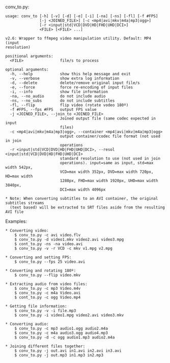 conv_to.py:

    usage: conv_to [-h] [-v] [-d] [-e] [-i] [-na] [-ns] [-fl] [-f #FPS]
                   [-j <JOINED_FILE>] [-c <mp4|avi|mkv|m4a|mp3|ogg>]
                   [-r <input|std|VCD|DVD|HD|FHD|UHD|DCI>]
                   <FILE> [<FILE> ...]

    v2.6: Wrapper to ffmpeg video manipulation utility. Default: MP4 (input
    resolution)

    positional arguments:
      <FILE>                file/s to process

    optional arguments:
      -h, --help            show this help message and exit
      -v, --verbose         show extra log information
      -d, --delete          delete/remove original input file/s
      -e, --force           force re-encoding of input files
      -i, --info            show file information
      -na, --no_audio       do not include audio
      -ns, --no_subs        do not include subtitles
      -fl, --flip           flip video (rotate vodeo 180º)
      -f #FPS, --fps #FPS   output FPS value
      -j <JOINED_FILE>, --join_to <JOINED_FILE>
                            Joined output file (same codec expected in input
                            files)
      -c <mp4|avi|mkv|m4a|mp3|ogg>, --container <mp4|avi|mkv|m4a|mp3|ogg>
                            output container/codec file format (not used in join
                            operations
      -r <input|std|VCD|DVD|HD|FHD|UHD|DCI>, --resol <input|std|VCD|DVD|HD|FHD|UHD|DCI>
                            standard resolution to use (not used in join
                            operations). input=same as input, std=max width 542px,
                            VCD=max width 352px, DVD=max width 720px, HD=max width
                            1280px, FHD=max width 1920px, UHD=max width 3840px,
                            DCI=max width 4096px

    * Note: When converting subtitles to an AVI container, the original subtitles streams
      (text based) will be extracted to SRT files aside from the resulting AVI file

Examples:

    * Converting video:
        $ conv_to.py -c avi video.flv
        $ conv_to.py -d video1.mkv video2.avi video3.mpg
        $ cont_to.py -ns -na video.avi
        $ conv_to.py -v -r VCD -c mkv v1.mpg v2.mpg

    * Converting and setting FPS:
        $ conv_to.py --fps 25 video.avi

    * Converting and rotating 180º:
        $ conv_to.py --flip video.mkv

    * Extracting audio from video files:
        $ conv_to.py -c mp3 Video.m4v
        $ conv_to.py -c m4a Video.avi
        $ cont_to.py -c ogg Video.mp4

    * Getting file information:
        $ conv_to.py -v -i file.mp3
        $ conv_to.py -i video1.mpg video2.avi video3.mkv

    * Converting audio:
        $ conv_to.py -c mp3 audio1.ogg audio2.m4a
        $ conv_to.py -c m4a audio3.ogg audio4.mp3
        $ conv_to.py -d -c ogg audio1.mp3 audio2.m4a

    * Joining different files together:
        $ conv_to.py -j out.avi in1.avi in2.avi in3.avi
        $ conv_to.py -j out.mp3 in1.mp3 in2.mp3

